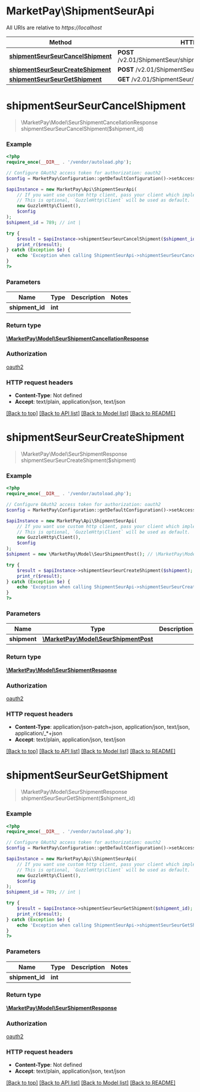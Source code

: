 # MarketPay\ShipmentSeurApi

All URIs are relative to *https://localhost*

Method | HTTP request | Description
------------- | ------------- | -------------
[**shipmentSeurSeurCancelShipment**](ShipmentSeurApi.md#shipmentSeurSeurCancelShipment) | **POST** /v2.01/ShipmentSeur/shipments/{ShipmentId}/cancellation | 
[**shipmentSeurSeurCreateShipment**](ShipmentSeurApi.md#shipmentSeurSeurCreateShipment) | **POST** /v2.01/ShipmentSeur/shipments | 
[**shipmentSeurSeurGetShipment**](ShipmentSeurApi.md#shipmentSeurSeurGetShipment) | **GET** /v2.01/ShipmentSeur/shipments/{ShipmentId} | 


# **shipmentSeurSeurCancelShipment**
> \MarketPay\Model\SeurShipmentCancellationResponse shipmentSeurSeurCancelShipment($shipment_id)



### Example
```php
<?php
require_once(__DIR__ . '/vendor/autoload.php');

// Configure OAuth2 access token for authorization: oauth2
$config = MarketPay\Configuration::getDefaultConfiguration()->setAccessToken('YOUR_ACCESS_TOKEN');

$apiInstance = new MarketPay\Api\ShipmentSeurApi(
    // If you want use custom http client, pass your client which implements `GuzzleHttp\ClientInterface`.
    // This is optional, `GuzzleHttp\Client` will be used as default.
    new GuzzleHttp\Client(),
    $config
);
$shipment_id = 789; // int | 

try {
    $result = $apiInstance->shipmentSeurSeurCancelShipment($shipment_id);
    print_r($result);
} catch (Exception $e) {
    echo 'Exception when calling ShipmentSeurApi->shipmentSeurSeurCancelShipment: ', $e->getMessage(), PHP_EOL;
}
?>
```

### Parameters

Name | Type | Description  | Notes
------------- | ------------- | ------------- | -------------
 **shipment_id** | **int**|  |

### Return type

[**\MarketPay\Model\SeurShipmentCancellationResponse**](../Model/SeurShipmentCancellationResponse.md)

### Authorization

[oauth2](../../README.md#oauth2)

### HTTP request headers

 - **Content-Type**: Not defined
 - **Accept**: text/plain, application/json, text/json

[[Back to top]](#) [[Back to API list]](../../README.md#documentation-for-api-endpoints) [[Back to Model list]](../../README.md#documentation-for-models) [[Back to README]](../../README.md)

# **shipmentSeurSeurCreateShipment**
> \MarketPay\Model\SeurShipmentResponse shipmentSeurSeurCreateShipment($shipment)



### Example
```php
<?php
require_once(__DIR__ . '/vendor/autoload.php');

// Configure OAuth2 access token for authorization: oauth2
$config = MarketPay\Configuration::getDefaultConfiguration()->setAccessToken('YOUR_ACCESS_TOKEN');

$apiInstance = new MarketPay\Api\ShipmentSeurApi(
    // If you want use custom http client, pass your client which implements `GuzzleHttp\ClientInterface`.
    // This is optional, `GuzzleHttp\Client` will be used as default.
    new GuzzleHttp\Client(),
    $config
);
$shipment = new \MarketPay\Model\SeurShipmentPost(); // \MarketPay\Model\SeurShipmentPost | 

try {
    $result = $apiInstance->shipmentSeurSeurCreateShipment($shipment);
    print_r($result);
} catch (Exception $e) {
    echo 'Exception when calling ShipmentSeurApi->shipmentSeurSeurCreateShipment: ', $e->getMessage(), PHP_EOL;
}
?>
```

### Parameters

Name | Type | Description  | Notes
------------- | ------------- | ------------- | -------------
 **shipment** | [**\MarketPay\Model\SeurShipmentPost**](../Model/SeurShipmentPost.md)|  | [optional]

### Return type

[**\MarketPay\Model\SeurShipmentResponse**](../Model/SeurShipmentResponse.md)

### Authorization

[oauth2](../../README.md#oauth2)

### HTTP request headers

 - **Content-Type**: application/json-patch+json, application/json, text/json, application/_*+json
 - **Accept**: text/plain, application/json, text/json

[[Back to top]](#) [[Back to API list]](../../README.md#documentation-for-api-endpoints) [[Back to Model list]](../../README.md#documentation-for-models) [[Back to README]](../../README.md)

# **shipmentSeurSeurGetShipment**
> \MarketPay\Model\SeurShipmentResponse shipmentSeurSeurGetShipment($shipment_id)



### Example
```php
<?php
require_once(__DIR__ . '/vendor/autoload.php');

// Configure OAuth2 access token for authorization: oauth2
$config = MarketPay\Configuration::getDefaultConfiguration()->setAccessToken('YOUR_ACCESS_TOKEN');

$apiInstance = new MarketPay\Api\ShipmentSeurApi(
    // If you want use custom http client, pass your client which implements `GuzzleHttp\ClientInterface`.
    // This is optional, `GuzzleHttp\Client` will be used as default.
    new GuzzleHttp\Client(),
    $config
);
$shipment_id = 789; // int | 

try {
    $result = $apiInstance->shipmentSeurSeurGetShipment($shipment_id);
    print_r($result);
} catch (Exception $e) {
    echo 'Exception when calling ShipmentSeurApi->shipmentSeurSeurGetShipment: ', $e->getMessage(), PHP_EOL;
}
?>
```

### Parameters

Name | Type | Description  | Notes
------------- | ------------- | ------------- | -------------
 **shipment_id** | **int**|  |

### Return type

[**\MarketPay\Model\SeurShipmentResponse**](../Model/SeurShipmentResponse.md)

### Authorization

[oauth2](../../README.md#oauth2)

### HTTP request headers

 - **Content-Type**: Not defined
 - **Accept**: text/plain, application/json, text/json

[[Back to top]](#) [[Back to API list]](../../README.md#documentation-for-api-endpoints) [[Back to Model list]](../../README.md#documentation-for-models) [[Back to README]](../../README.md)

